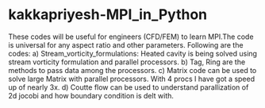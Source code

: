 # kakkapriyesh-MPI_in_Python
These codes will be useful for engineers (CFD/FEM) to learn MPI.The code is universal for any aspect ratio and other parameters. 
Following are the codes:
 a) Stream_vorticity_formulations: Heated cavity is being solved using stream vorticity formulation and parallel processors.
 b) Tag, Ring are the methods to pass data among the processors.
 c) Matrix code can be used to solve large Matrix with parallel processors. With 4 procs I have got a speed up of nearly 3x.
 d) Coutte flow can be used to understand parallization of 2d jocobi and how boundary condition is delt with.
